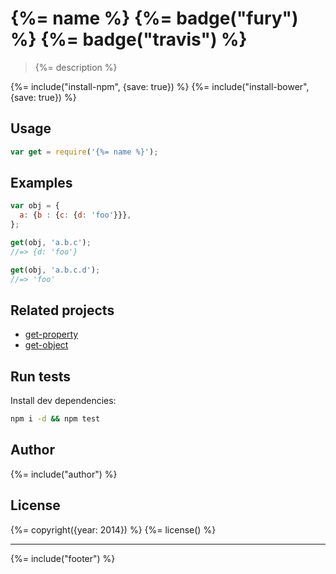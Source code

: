 # {%= name %} {%= badge("fury") %} {%= badge("travis") %}

> {%= description %}


{%= include("install-npm", {save: true}) %}
{%= include("install-bower", {save: true}) %}


## Usage

```js
var get = require('{%= name %}');
```

## Examples

```js
var obj = {
  a: {b : {c: {d: 'foo'}}},
};

get(obj, 'a.b.c');
//=> {d: 'foo'}

get(obj, 'a.b.c.d');
//=> 'foo'
```

## Related projects

  - [get-property](https://github.com/jonschlinkert/get-property)
  - [get-object](https://github.com/jonschlinkert/get-object)


## Run tests

Install dev dependencies:

```bash
npm i -d && npm test
```

## Author
{%= include("author") %}


## License
{%= copyright({year: 2014}) %}
{%= license() %}

***

{%= include("footer") %}